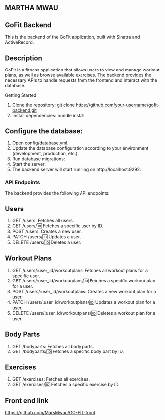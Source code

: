 ## MARTHA MWAU
## GoFit Backend
This is the backend of the GoFit application, built with Sinatra and ActiveRecord.

## Description
GoFit is a fitness application that allows users to view and manage workout plans, as well as browse available exercises. The backend provides the necessary APIs to handle requests from the frontend and interact with the database.

Getting Started
1. Clone the repository:
git clone https://github.com/your-username/gofit-backend.git
2. Install dependencies:
bundle install

## Configure the database:
1. Open config/database.yml.
2. Update the database configuration according to your environment (development, production, etc.).
3. Run database migrations:
4. Start the server:
5. The backend server will start running on http://localhost:9292.

### API Endpoints
The backend provides the following API endpoints:
## Users
1. GET /users: Fetches all users.
2. GET /users/:id: Fetches a specific user by ID.
3. POST /users: Creates a new user.
4. PATCH /users/:id: Updates a user.
5. DELETE /users/:id: Deletes a user.
## Workout Plans
1. GET /users/:user_id/workoutplans: Fetches all workout plans for a specific user.
2. GET /users/:user_id/workoutplans/:id: Fetches a specific workout plan for a user.
3. POST /users/:user_id/workoutplans: Creates a new workout plan for a user.
4. PATCH /users/:user_id/workoutplans/:id: Updates a workout plan for a user.
5. DELETE /users/:user_id/workoutplans/:id: Deletes a workout plan for a user.
## Body Parts
1. GET /bodyparts: Fetches all body parts.
2. GET /bodyparts/:id: Fetches a specific body part by ID.
## Exercises
1. GET /exercises: Fetches all exercises.
2. GET /exercises/:id: Fetches a specific exercise by ID.

## Front end link
https://github.com/MarsMwau/GO-FIT-front